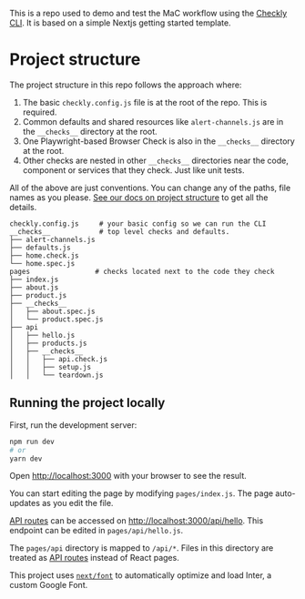 This is a repo used to demo and test the MaC workflow using the [Checkly CLI](https://github.com/checkly/checkly-cli). 
It is based on a simple Nextjs getting started template.

# Project structure

The project structure in this repo follows the approach where:

1. The basic `checkly.config.js` file is at the root of the repo. This is required. 
2. Common defaults and shared resources like `alert-channels.js` are in the `__checks__` directory at the root.
3. One Playwright-based Browser Check is also in the `__checks__` directory at the root.
4. Other checks are nested in other `__checks__` directories near the code, component or services that they check. 
Just like unit tests.

All of the above are just conventions. You can change any of the paths, file names as you please. [See our docs on project
structure](https://github.com/checkly/checkly-cli#project-structure) to get all the details.

```
checkly.config.js     # your basic config so we can run the CLI
__checks__            # top level checks and defaults.
├── alert-channels.js 
├── defaults.js      
├── home.check.js
└── home.spec.js
pages                # checks located next to the code they check
├── index.js
├── about.js
├── product.js
├── __checks__
│   ├── about.spec.js
│   └── product.spec.js
├── api
│   ├── hello.js
│   ├── products.js
│   ├── __checks__
│   │   ├── api.check.js
│   │   ├── setup.js
│   │   └── teardown.js
```

## Running the project locally

First, run the development server:

```bash
npm run dev
# or
yarn dev
```

Open [http://localhost:3000](http://localhost:3000) with your browser to see the result.

You can start editing the page by modifying `pages/index.js`. The page auto-updates as you edit the file.

[API routes](https://nextjs.org/docs/api-routes/introduction) can be accessed on [http://localhost:3000/api/hello](http://localhost:3000/api/hello). This endpoint can be edited in `pages/api/hello.js`.

The `pages/api` directory is mapped to `/api/*`. Files in this directory are treated as [API routes](https://nextjs.org/docs/api-routes/introduction) instead of React pages.

This project uses [`next/font`](https://nextjs.org/docs/basic-features/font-optimization) to automatically optimize and load Inter, a custom Google Font.
